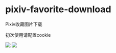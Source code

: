 # pixiv-favorite-download
Pixiv收藏图片下载

初次使用请配置cookie

![](https://s3.bmp.ovh/imgs/2022/07/26/24165929fcbb56af.png)
![](https://s3.bmp.ovh/imgs/2022/07/26/f4ad9d18eb13a8d7.png)